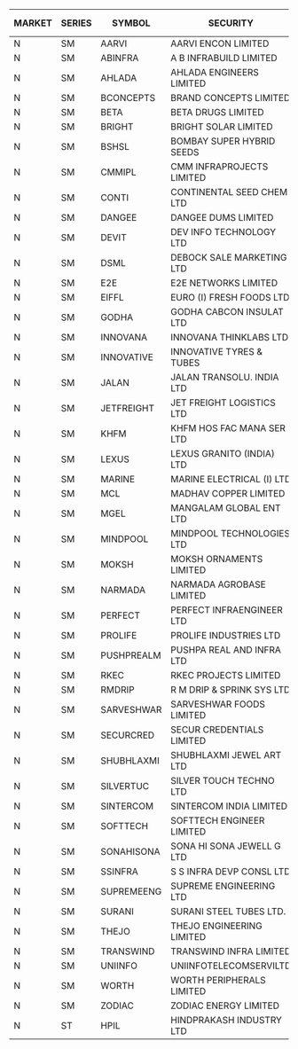 


| MARKET | SERIES | SYMBOL | SECURITY | PREV CL PR | OPEN PRICE | HIGH PRICE | LOW PRICE | CLOSE PRICE | NET TRDVAL | NET TRDQTY | CORP IND | HI 52 WK | LO 52 WK |
| ----- | ----- | ----- | ----- | ----- | ----- | ----- | ----- | ----- | ----- | ----- | ----- | ----- | ----- |
| N | SM | AARVI | AARVI ENCON LIMITED | 27.00 | 26.00 | 26.00 | 25.65 | 25.65 | 103300.00 | 4000 |  | 50.05 | 25.55 |
| N | SM | ABINFRA | A B INFRABUILD LIMITED | 11.40 | 10.85 | 11.85 | 10.85 | 11.85 | 134200.00 | 12000 |  | 26.70 | 10.85 |
| N | SM | AHLADA | AHLADA ENGINEERS LIMITED | 56.10 | 56.85 | 56.85 | 53.35 | 53.35 | 167050.00 | 3000 |  | 140.00 | 36.30 |
| N | SM | BCONCEPTS | BRAND CONCEPTS LIMITED | 26.25 | 26.00 | 26.00 | 26.00 | 26.00 | 78000.00 | 3000 |  | 74.50 | 23.90 |
| N | SM | BETA | BETA DRUGS LIMITED | 65.00 | 69.85 | 69.85 | 66.00 | 66.50 | 215080.00 | 3200 |  | 124.00 | 57.60 |
| N | SM | BRIGHT | BRIGHT SOLAR LIMITED | 15.50 | 14.75 | 14.75 | 14.75 | 14.75 | 88500.00 | 6000 |  | 40.00 | 6.45 |
| N | SM | BSHSL | BOMBAY SUPER HYBRID SEEDS | 107.50 | 109.00 | 109.00 | 109.00 | 109.00 | 130800.00 | 1200 |  | 149.00 | 106.50 |
| N | SM | CMMIPL | CMM INFRAPROJECTS LIMITED | 7.35 | 7.70 | 7.70 | 7.70 | 7.70 | 46200.00 | 6000 |  | 10.50 | 2.45 |
| N | SM | CONTI | CONTINENTAL SEED CHEM LTD | 81.60 | 82.65 | 85.65 | 82.65 | 85.50 | 33750600.00 | 400000 |  | 85.65 | 11.85 |
| N | SM | DANGEE | DANGEE DUMS LIMITED | 132.25 | 132.00 | 132.00 | 132.00 | 132.00 | 105600.00 | 800 |  | 219.35 | 124.00 |
| N | SM | DEVIT | DEV INFO TECHNOLOGY LTD | 75.55 | 71.50 | 78.05 | 71.50 | 76.10 | 902100.00 | 12000 |  | 101.00 | 65.00 |
| N | SM | DSML | DEBOCK SALE MARKETING LTD | 5.40 | 5.55 | 5.55 | 5.55 | 5.55 | 33300.00 | 6000 |  | 12.05 | 3.55 |
| N | SM | E2E | E2E NETWORKS LIMITED | 21.35 | 20.30 | 20.30 | 20.30 | 20.30 | 40600.00 | 2000 |  | 57.00 | 18.70 |
| N | SM | EIFFL | EURO (I) FRESH FOODS LTD | 113.50 | 113.70 | 113.70 | 113.70 | 113.70 | 181920.00 | 1600 |  | 131.00 | 81.00 |
| N | SM | GODHA | GODHA CABCON INSULAT LTD | 13.50 | 14.15 | 14.15 | 14.15 | 14.15 | 56600.00 | 4000 |  | 30.00 | 10.95 |
| N | SM | INNOVANA | INNOVANA THINKLABS LTD. | 108.15 | 103.05 | 103.05 | 103.05 | 103.05 | 103050.00 | 1000 |  | 416.00 | 102.00 |
| N | SM | INNOVATIVE | INNOVATIVE TYRES & TUBES | 10.85 | 10.85 | 10.85 | 10.55 | 10.75 | 129000.00 | 12000 |  | 26.00 | 10.55 |
| N | SM | JALAN | JALAN TRANSOLU. INDIA LTD | 4.70 | 4.90 | 4.90 | 4.90 | 4.90 | 14700.00 | 3000 |  | 19.95 | 2.85 |
| N | SM | JETFREIGHT | JET FREIGHT LOGISTICS LTD | 15.80 | 15.05 | 15.05 | 15.05 | 15.05 | 60200.00 | 4000 |  | 26.00 | 15.05 |
| N | SM | KHFM | KHFM HOS FAC MANA SER LTD | 34.35 | 31.80 | 34.70 | 31.80 | 34.70 | 582000.00 | 18000 |  | 37.00 | 24.15 |
| N | SM | LEXUS | LEXUS GRANITO (INDIA) LTD | 9.10 | 8.65 | 8.65 | 8.65 | 8.65 | 17300.00 | 2000 |  | 38.70 | 8.30 |
| N | SM | MARINE | MARINE ELECTRICAL (I) LTD | 97.25 | 100.00 | 100.75 | 100.00 | 100.25 | 1003800.00 | 10000 |  | 123.00 | 88.00 |
| N | SM | MCL | MADHAV COPPER LIMITED | 108.75 | 108.05 | 109.00 | 106.70 | 106.70 | 2733960.00 | 25200 |  | 358.00 | 102.15 |
| N | SM | MGEL | MANGALAM GLOBAL ENT LTD | 53.00 | 53.00 | 53.00 | 53.00 | 53.00 | 212000.00 | 4000 |  | 54.00 | 51.05 |
| N | SM | MINDPOOL | MINDPOOL TECHNOLOGIES LTD | 15.00 | 15.00 | 15.00 | 14.10 | 14.10 | 176400.00 | 12000 |  | 30.00 | 14.10 |
| N | SM | MOKSH | MOKSH ORNAMENTS LIMITED | 26.00 | 26.05 | 26.05 | 26.05 | 26.05 | 78150.00 | 3000 |  | 27.50 | 16.25 |
| N | SM | NARMADA | NARMADA AGROBASE LIMITED | 26.20 | 27.35 | 27.35 | 27.35 | 27.35 | 109400.00 | 4000 |  | 27.50 | 17.00 |
| N | SM | PERFECT | PERFECT INFRAENGINEER LTD | 13.80 | 13.15 | 13.15 | 13.15 | 13.15 | 78900.00 | 6000 |  | 19.30 | 12.50 |
| N | SM | PROLIFE | PROLIFE INDUSTRIES LTD | 27.35 | 28.70 | 28.70 | 28.70 | 28.70 | 258300.00 | 9000 |  | 31.85 | 22.90 |
| N | SM | PUSHPREALM | PUSHPA REAL AND INFRA LTD | 6.45 | 6.75 | 6.75 | 6.75 | 6.75 | 13500.00 | 2000 |  | 26.55 | 3.70 |
| N | SM | RKEC | RKEC PROJECTS LIMITED | 60.00 | 57.00 | 57.00 | 57.00 | 57.00 | 57000.00 | 1000 |  | 68.00 | 35.00 |
| N | SM | RMDRIP | R M DRIP & SPRINK SYS LTD | 28.90 | 30.25 | 30.30 | 28.00 | 30.30 | 537500.00 | 18000 |  | 56.50 | 13.00 |
| N | SM | SARVESHWAR | SARVESHWAR FOODS LIMITED | 16.50 | 17.20 | 17.30 | 15.70 | 15.85 | 186960.00 | 11200 |  | 43.85 | 14.50 |
| N | SM | SECURCRED | SECUR CREDENTIALS LIMITED | 29.20 | 30.00 | 30.65 | 30.00 | 30.65 | 73110.00 | 2400 |  | 110.00 | 21.90 |
| N | SM | SHUBHLAXMI | SHUBHLAXMI JEWEL ART LTD | 41.30 | 40.00 | 43.35 | 39.50 | 42.60 | 249550.00 | 6000 |  | 209.50 | 35.00 |
| N | SM | SILVERTUC | SILVER TOUCH TECHNO LTD | 115.00 | 115.00 | 115.00 | 115.00 | 115.00 | 115000.00 | 1000 |  | 140.00 | 111.00 |
| N | SM | SINTERCOM | SINTERCOM INDIA LIMITED | 80.50 | 80.50 | 80.50 | 80.50 | 80.50 | 161000.00 | 2000 |  | 81.00 | 56.00 |
| N | SM | SOFTTECH | SOFTTECH ENGINEER LIMITED | 61.85 | 58.50 | 58.50 | 58.50 | 58.50 | 93600.00 | 1600 |  | 76.25 | 32.10 |
| N | SM | SONAHISONA | SONA HI SONA JEWELL G LTD | 15.95 | 16.25 | 16.25 | 16.15 | 16.20 | 810500.00 | 50000 |  | 16.25 | 9.70 |
| N | SM | SSINFRA | S S INFRA DEVP CONSL LTD | 13.10 | 12.45 | 13.60 | 12.45 | 13.00 | 152850.00 | 12000 |  | 19.35 | 8.80 |
| N | SM | SUPREMEENG | SUPREME ENGINEERING LTD | 28.85 | 28.85 | 29.40 | 28.85 | 29.40 | 233000.00 | 8000 |  | 42.00 | 20.50 |
| N | SM | SURANI | SURANI STEEL TUBES LTD. | 29.00 | 28.80 | 28.80 | 28.80 | 28.80 | 57600.00 | 2000 |  | 60.00 | 27.50 |
| N | SM | THEJO | THEJO ENGINEERING LIMITED | 504.00 | 504.00 | 504.00 | 500.00 | 500.00 | 401600.00 | 800 |  | 600.00 | 470.25 |
| N | SM | TRANSWIND | TRANSWIND INFRA LIMITED | 3.65 | 3.80 | 3.80 | 3.80 | 3.80 | 15200.00 | 4000 |  | 10.70 | 3.20 |
| N | SM | UNIINFO | UNIINFOTELECOMSERVILTD | 28.25 | 29.00 | 29.30 | 29.00 | 29.25 | 350200.00 | 12000 |  | 44.80 | 16.40 |
| N | SM | WORTH | WORTH PERIPHERALS LIMITED | 45.90 | 44.00 | 45.60 | 44.00 | 45.60 | 268800.00 | 6000 |  | 73.70 | 39.00 |
| N | SM | ZODIAC | ZODIAC ENERGY LIMITED | 20.50 | 20.85 | 21.00 | 20.85 | 21.00 | 125500.00 | 6000 |  | 32.00 | 14.30 |
| N | ST | HPIL | HINDPRAKASH INDUSTRY LTD | 41.40 | 41.00 | 41.50 | 41.00 | 41.50 | 1243500.00 | 30000 |  | 42.70 | 40.70 |



